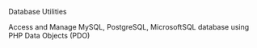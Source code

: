 Database Utilities

Access and Manage MySQL, PostgreSQL, MicrosoftSQL database using PHP Data Objects (PDO)
